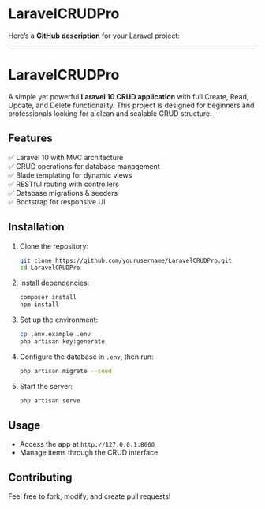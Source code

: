 # LaravelCRUDPro

Here’s a **GitHub description** for your Laravel project:  

---

# **LaravelCRUDPro**  
A simple yet powerful **Laravel 10 CRUD application** with full Create, Read, Update, and Delete functionality. This project is designed for beginners and professionals looking for a clean and scalable CRUD structure.  

## **Features**  
✅ Laravel 10 with MVC architecture  
✅ CRUD operations for database management  
✅ Blade templating for dynamic views  
✅ RESTful routing with controllers  
✅ Database migrations & seeders  
✅ Bootstrap for responsive UI  

## **Installation**  
1. Clone the repository:  
   ```bash
   git clone https://github.com/yourusername/LaravelCRUDPro.git
   cd LaravelCRUDPro
   ```
2. Install dependencies:  
   ```bash
   composer install
   npm install
   ```
3. Set up the environment:  
   ```bash
   cp .env.example .env
   php artisan key:generate
   ```
4. Configure the database in `.env`, then run:  
   ```bash
   php artisan migrate --seed
   ```
5. Start the server:  
   ```bash
   php artisan serve
   ```

## **Usage**  
- Access the app at `http://127.0.0.1:8000`  
- Manage items through the CRUD interface  

## **Contributing**  
Feel free to fork, modify, and create pull requests!  


